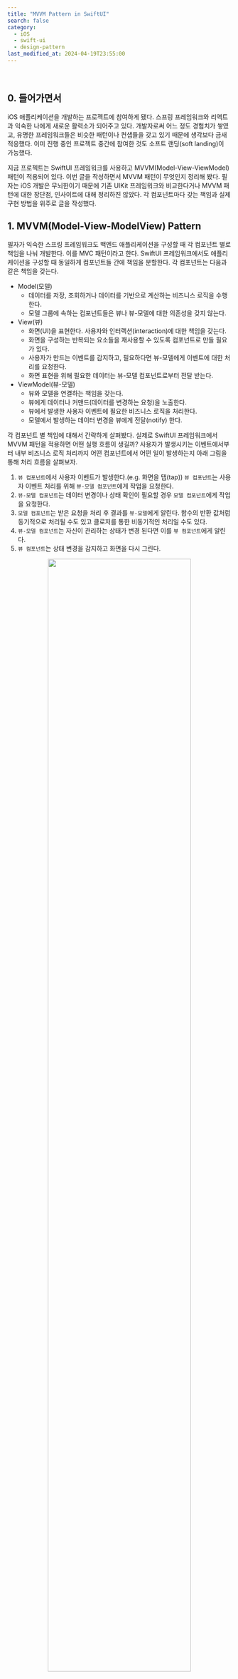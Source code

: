 ```yaml
---
title: "MVVM Pattern in SwiftUI"
search: false
category:
  - iOS
  - swift-ui
  - design-pattern
last_modified_at: 2024-04-19T23:55:00
---
```


<br/>

## 0. 들어가면서

iOS 애플리케이션을 개발하는 프로젝트에 참여하게 됐다. 스프링 프레임워크와 리액트과 익숙한 나에게 새로운 활력소가 되어주고 있다. 개발자로써 어느 정도 경험치가 쌓였고, 유명한 프레임워크들은 비슷한 패턴이나 컨샙들을 갖고 있기 때문에 생각보다 금새 적응했다. 이미 진행 중인 프로젝트 중간에 참여한 것도 소프트 랜딩(soft landing)이 가능했다. 

지금 프로젝트는 SwiftUI 프레임워크를 사용하고 MVVM(Model-View-ViewModel) 패턴이 적용되어 있다. 이번 글을 작성하면서 MVVM 패턴이 무엇인지 정리해 봤다. 필자는 iOS 개발은 무뇌한이기 때문에 기존 UIKit 프레임워크와 비교한다거나 MVVM 패턴에 대한 장단점, 인사이트에 대해 정리하진 않았다. 각 컴포넌트마다 갖는 책임과 실제 구현 방법을 위주로 글을 작성했다.

## 1. MVVM(Model-View-ModelView) Pattern

필자가 익숙한 스프링 프레임워크도 백엔드 애플리케이션을 구성할 때 각 컴포넌트 별로 책임을 나눠 개발한다. 이를 MVC 패턴이라고 한다. SwiftUI 프레임워크에서도 애플리케이션을 구성할 때 동일하게 컴포넌트들 간에 책임을 분할한다. 각 컴포넌트는 다음과 같은 책임을 갖는다.

- Model(모델)
  - 데이터를 저장, 조회하거나 데이터를 기반으로 계산하는 비즈니스 로직을 수행한다.
  - 모델 그룹에 속하는 컴포넌트들은 뷰나 뷰-모델에 대한 의존성을 갖지 않는다.
- View(뷰)
  - 화면(UI)을 표현한다. 사용자와 인터랙션(interaction)에 대한 책임을 갖는다.
  - 화면을 구성하는 반복되는 요소들을 재사용할 수 있도록 컴포넌트로 만들 필요가 있다.
  - 사용자가 만드는 이벤트를 감지하고, 필요하다면 뷰-모델에게 이벤트에 대한 처리를 요청한다. 
  - 화면 표현을 위해 필요한 데이터는 뷰-모델 컴포넌트로부터 전달 받는다.
- ViewModel(뷰-모델)
  - 뷰와 모델을 연결하는 책임을 갖는다.
  - 뷰에게 데이터나 커맨드(데이터를 변경하는 요청)을 노출한다.
  - 뷰에서 발생한 사용자 이벤트에 필요한 비즈니스 로직을 처리한다.
  - 모델에서 발생하는 데이터 변경을 뷰에게 전달(notify) 한다.

각 컴포넌트 별 책임에 대해서 간략하게 살펴봤다. 실제로 SwiftUI 프레임워크에서 MVVM 패턴을 적용하면 어떤 실행 흐름이 생길까? 사용자가 발생시키는 이벤트에서부터 내부 비즈니스 로직 처리까지 어떤 컴포넌트에서 어떤 일이 발생하는지 아래 그림을 통해 처리 흐름을 살펴보자. 

1. `뷰 컴포넌트`에서 사용자 이벤트가 발생한다.(e.g. 화면을 탭(tap)) `뷰 컴포넌트`는 사용자 이벤트 처리를 위해 `뷰-모델 컴포넌트`에게 작업을 요청한다. 
2. `뷰-모델 컴포넌트`는 데이터 변경이나 상태 확인이 필요할 경우 `모델 컴포넌트`에게 작업을 요청한다.
3. `모델 컴포넌트`는 받은 요청을 처리 후 결과를 `뷰-모델`에게 알린다. 함수의 반환 값처럼 동기적으로 처리될 수도 있고 클로저를 통한 비동기적인 처리일 수도 있다.
4. `뷰-모델 컴포넌트`는 자신이 관리하는 상태가 변경 된다면 이를 `뷰 컴포넌트`에게 알린다.
5. `뷰 컴포넌트`는 상태 변경을 감지하고 화면을 다시 그린다.

<p align="center">
  <img src="/images/posts/2024/mvvm-pattern-in-ios-01.png" width="80%" class="image__border">
</p>

## 2. How do we implement?

필자는 애플리케이션의 전반적인 아키텍처가 세 개의 그룹으로 나뉘는 것이나 각 그룹 별로 갖는 책임은 스프링 부트로 구성하는 백엔드 애플리케이션의 구조와 비슷하다고 느꼈다. 상태가 변경됨에 따라 화면이 다시 랜더링 되는 것은 리액트나 뷰(Vue) 같은 프론트엔드와 비슷하다는 생각이 들었다. 리액트나 스프링 부트가 익숙한 덕분에 MVVM 패턴의 컨셉을 쉽게 이해할 수 있었다. 

큰 그림은 살펴봤으니 이번엔 실제 SwiftUI 프레임워크를 사용해 구현한 애플리케이션 코드는 어떤 모습인지 살펴보자. [PokeApi](https://pokeapi.co/)라는 오픈 API 서버를 사용한다. 간단한 리스트 화면과 페이징 처리까지 구현했다.

### 2.1. Project Groups

예제 프로젝트는 다음과 같은 그룹 구조를 갖는다. 

- Domains
  - 도메인 객체들이 위치한다.
  - 모델, 뷰, 뷰-모델에서 모두 참조 가능하다.
- Models
  - 모델 객체들이 위치한다.
- ViewModels
  - 뷰-모델 객체들이 위치한다.
- Views
  - 뷰 컴포넌트가 위치한다.

```
./
├── ActionInBlogApp.swift
├── Assets.xcassets
│   ├── AccentColor.colorset
│   │   └── Contents.json
│   ├── AppIcon.appiconset
│   │   └── Contents.json
│   └── Contents.json
├── Domains
│   ├── Pokemon.swift
│   └── PokemonPage.swift
├── Models
│   └── PokemonRepository.swift
├── Preview Content
│   └── Preview Assets.xcassets
│       └── Contents.json
├── ViewModels
│   └── ContentViewModel.swift
└── Views
    └── ContentView.swift
```

### 2.2. ContentView Struct

뷰 컴포넌트의 기능을 살펴보자. 

1. 화면 페이징 처리를 위해 오프셋을 상태로 관리한다. 
  - @State 애너테이션을 추가하여 상태 변경이 가능하도록 만든다. 
  - 상태로 관리되면 프레임워크가 변경을 감지할 수 있다.
2. 뷰-모델 객체를 선언한다. 
  - 뷰-모델 객체도 상태로 관리될 수 있도록 @StateObject 애너테이션을 추가한다.
3. 뷰-모델 객체의 pokemons 데이터를 이용해 화면에 포켓몬 리스트를 표현한다. 
  - 뷰-모델 객체는 상태 객체로 관리되기 때문에 pokemons 값에 변경이 발생하는 경우 화면이 다시 그려진다.
4. 뷰 컴포넌트에서 버튼이 눌렸을 때 이벤트를 어떻게 처리할 것인지 정의한다. 
  - 예제는 prevPage, nextPage 함수가 호출된다. 
  - 각 함수는 뷰-모델 객체을 사용해 특정 오프셋의 데이터를 다시 조회힌다.
5. 최초 화면이 그려지기 전 뷰-모델 객체를 통해 데이터를 조회한다.

```swift
import SwiftUI

struct ContentView: View {
    
    @State var offset = 0 // 1
    @StateObject var viewModel = ContentViewModel() // 2
    
    private func prevPage() {
        let prevOffset = self.offset - 10
        self.offset = prevOffset < 0 ? offset : prevOffset
        viewModel.fetch(offset)
    }
    
    private func nextPage() {
        let nextOffset = self.offset + 10
        self.offset = nextOffset > viewModel.totalCount ? offset : nextOffset
        viewModel.fetch(offset)
    }
    
    var body: some View {
        VStack(spacing: 0) {
            HStack {
                Text("Pokemon List").font(.title2)
            }
            .frame(height: 20)
            Divider().padding(.vertical ,20)
            ScrollView {
                // 3
                ForEach(viewModel.pokemons, id: \.name) { pokemon in
                    Text(pokemon.name)
                        .font(.body)
                        .frame(maxWidth: .infinity, minHeight: 50)
                        .border(.gray)
                }
            }
            Divider().padding(.vertical ,20)
            HStack {
                // 4
                Button(action: prevPage, label: {
                    Image(systemName: "arrow.backward.square").font(.title)
                })
                Button(action: nextPage, label: {
                    Image(systemName: "arrow.forward.square").font(.title)
                })
            }
            .frame(height: 20)
        }
        .padding(.all, 20)
        .onAppear() {
            // 5
            viewModel.fetch(offset)
        }
    }
}

#Preview {
    ContentView()
}
```

### 2.3. ContentViewModel Class

다음은 뷰-모델 객체를 살펴보자. 

1. 뷰 컴포넌트에서 상태 객체로 관리되기 위해선 ObservableObject 프로토콜을 따라야 한다. 
2. 모델 객체에게 데이터 조회를 의존한다.
3. 뷰에게 변경을 알릴 필요가 있는 데이터 앞에는 @Published 애너테이션을 추가한다. 
4. 모델 객체에게 데이터 조회를 요청한다.
5. 모델 객체로부터 전달 받은 결과로 뷰-모델 객체에서 관리하는 데이터를 업데이트한다.

```swift
import Foundation

class ContentViewModel: ObservableObject { // 1
    
    private let pokenmonRepository = PokemonRepository() // 2
    
    @Published var totalCount: Int = Int.max // 3
    @Published var pokemons: [Pokemon] = []
    
    func fetch(_ offset: Int) {
        Task {
            // 4
            guard let response = await self.pokenmonRepository.list(offset) else {
                return
            }
            // 5
            DispatchQueue.main.async {
                self.totalCount = response.count
                self.pokemons = response.results
            }
        }
    }
}
```

### 2.4. PokemonRepository Struct

모델 그룹에 위치한 레포지토리 객체 코드를 살펴보자.

1. [PokeApi](https://pokeapi.co/) 서버에 요청을 보낸다.
2. 응답 값을 도메인 객체로 디코딩(decoding)한다.

```swift
import Foundation

struct PokemonRepository {
    
    private let url = "https://pokeapi.co/api/v2/pokemon?limit=10&offset="

    func list(_ offset: Int) async -> PokemonPage?  {
        guard let url = URL(string: "\(url)\(offset)") else {
            return nil
        }
        do {
            let (data, _) = try await URLSession.shared.data(from: url) // 1
            return try JSONDecoder().decode(PokemonPage.self, from: data) // 2
        } catch {
            print(error.localizedDescription)
        }
        return nil
    }
}
```

## 3. iOS Simulator

iOS 시뮬레이터를 실행하면 다음과 같이 동작한다.

<p align="center">
  <img src="/images/posts/2024/mvvm-pattern-in-ios-02.gif" width="30%" class="image__border">
</p>

## CLOSING

이전 유데미에서 iOS 개발 강의를 들었을 적 UIKit 프레임워크를 사용했었다. UIKit 프레임워크에서 많이 사용하는 MVC 패턴을 구성하기 위해선 delegates, callbacks 같은 컴포넌트들을 통해 연결 고리를 만들어야만 했던 기억이 어렴풋이 난다. 당시에 필자는 그 구조가 상당히 복잡하다고 느꼈던 것 같다. 

이번 프로젝트에서 SwiftUI 프레임워크와 MVVM 패턴을 사용한 덕분인지 프로젝트 중반에 투입된 필자도 코드 흐름을 따라가기 수월했다. 개발자로 경력은 있지만, iOS 개발은 처음이기 때문에 이런 단순한 패턴이 프로젝트 컨텍스트를 파악하는데 큰 도움을 준 것 같다. 애플리케이션이 단순한 구조를 가질 수 있도록 SwiftUI 프레임워크가 뒤에서 많은 작업을 해준 덕분에 MVVM 패턴도 직관적이고 단순한 데이터 흐름을 가질 수 있게 된 것 같다. 

#### TEST CODE REPOSITORY

- <https://github.com/Junhyunny/blog-in-action/tree/master/2024-04-19-mvvm-pattern-in-ios>

#### REFERENCE

- <https://nalexn.github.io/clean-architecture-swiftui/>
- <https://gon125.github.io/posts/SwiftUI%EB%A5%BC-%EC%9C%84%ED%95%9C-%ED%81%B4%EB%A6%B0-%EC%95%84%ED%82%A4%ED%85%8D%EC%B2%98/>
- <https://www.vadimbulavin.com/modern-mvvm-ios-app-architecture-with-combine-and-swiftui/>
- <https://medium.com/hcleedev/ios-swiftui%EC%9D%98-mvvm-%ED%8C%A8%ED%84%B4%EA%B3%BC-mvc%EC%99%80%EC%9D%98-%EB%B9%84%EA%B5%90-8662c96353cc>
